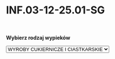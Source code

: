 <form> 
    <h1>INF.03-12-25.01-SG</h1>
    <br>
    <p><b>Wybierz rodzaj wypieków</b></p>
    <select id="wypieki" name="wypieki">
        <option value="WYROBY CUKIERNICZE I CIASTKARSKIE" disabled selected>WYROBY CUKIERNICZE I CIASTKARSKIE</option>
        <option value="Chleb baltonowski">Chleb baltonowski</option>
        <option value="Chleb duzy wiejski">Chleb duży wiejski</option>
        <option value="Chleb baltonowski krojony">Chleb baltonowski krojony</option>
        <option value="Chleb z soja i slonecznikiem">Chleb z soją i slonecznikiem</option>
        <option value="Chleb wieloziarnisty Slonce">Chleb wieloziarnisty 'Słońce'</option>
        <option value="Chleb razowy 4 ziarna">Chleb razowy 4 ziarna</option>
        <option value="Chleb mieszany 4 ziarna">Chleb mieszany 4 ziarna</option>
        <input type ="submit" value="Wybierz">
    </form>
